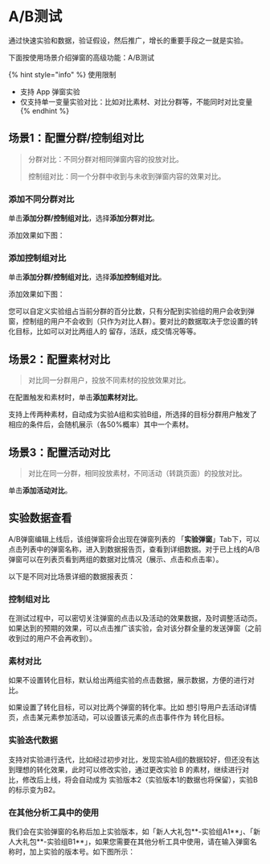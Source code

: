 # A/B测试

通过快速实验和数据，验证假设，然后推广，增长的重要手段之一就是实验。

下面按使用场景介绍弹窗的高级功能：A/B测试

{% hint style="info" %}
使用限制

* 支持 App 弹窗实验
* 仅支持单一变量实验对比：比如对比素材、对比分群等，不能同时对比变量
{% endhint %}

## 场景1：配置分群/控制组对比

> 分群对比：不同分群对相同弹窗内容的投放对比。
>
> 控制组对比：同一个分群中收到与未收到弹窗内容的效果对比。

### 添加不同分群对比

单击**添加分群/控制组对比**，选择**添加分群对比**。

添加效果如下图：

### 添加控制组对比

单击**添加分群/控制组对比**，选择**添加控制组对比**。

添加效果如下图：

您可以自定义实验组占当前分群的百分比数，只有分配到实验组的用户会收到弹窗，控制组的用户不会收到（只作为对比人群）。要对比的数据取决于您设置的转化目标，比如可以对比两组人的 留存，活跃，成交情况等等。

## 场景2：配置素材对比

> 对比同一分群用户，投放不同素材的投放效果对比。

在配置触发和素材时，单击**添加素材对比**。

支持上传两种素材，自动成为实验A组和实验B组，所选择的目标分群用户触发了相应的条件后，会随机展示（各50%概率）其中一个素材。

## 场景3：配置活动对比

> 对比在同一分群，相同投放素材，不同活动（转跳页面）的投放对比。

单击**添加活动对比**。

## 实验数据查看

A/B弹窗编辑上线后，该组弹窗将会出现在弹窗列表的 「**实验弹窗**」Tab下，可以点击列表中的弹窗名称，进入到数据报告页，查看到详细数据。对于已上线的A/B弹窗可以在列表页看到两组的数据对比情况（展示、点击和点击率）。

以下是不同对比场景详细的数据报表页：

### 控制组对比

在测试过程中，可以密切关注弹窗的点击以及活动的效果数据，及时调整活动页。如果达到的预期的效果，可以点击推广该实验，会对该分群全量的发送弹窗（之前收到过的用户不会再收到）。

### 素材对比

如果不设置转化目标，默认给出两组实验的点击数据，展示数据，方便的进行对比。

如果设置了转化目标，可以对比两个弹窗的转化率。比如 想引导用户去活动详情页，点击某元素参加活动，可以设置该元素的点击事件作为 转化目标。

### 实验迭代数据

支持对实验进行迭代，比如经过初步对比，发现实验A组的数据较好，但还没有达到理想的转化效果，此时可以修改实验，通过更改实验 B 的素材，继续进行对比，修改后上线，将会自动成为 实验版本2（实验版本1的数据也将保留），实验B的标示变为B2。

### 在其他分析工具中的使用

我们会在实验弹窗的名称后加上实验版本，如「新人大礼包**-实验组A1**」、「新人大礼包**-实验组B1**」，如果您需要在其他分析工具中使用，请在输入弹窗名称时，加上实验的版本号。如下图所示：

